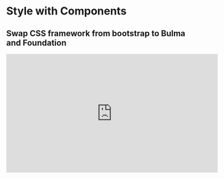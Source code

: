 <Head>
  <title>Learn React | Style with Components > Swap CSS framework from bootstrap to Bulma and Foundation</title>
</Head>

# Style with Components

## Swap CSS framework from bootstrap to Bulma and Foundation

<iframe width="560" height="315" src="https://www.youtube.com/embed/dqqFbcZ7B7Q" frameborder="0" allow="autoplay; encrypted-media" allowfullscreen></iframe>
